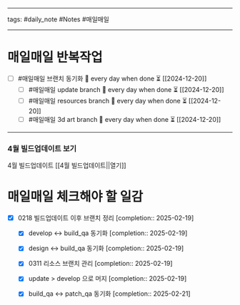 
--------

tags: #daily_note  #Notes #매일매일

---  
# 매일매일 반복작업 
- [ ] #매일매일 브랜치 동기화 🔁 every day when done ⏳ [[2024-12-20]] 
	- [ ] #매일매일 update branch  🔁 every day when done ⏳ [[2024-12-20]]
	- [ ] #매일매일 resources branch  🔁 every day when done ⏳ [[2024-12-20]]
	- [ ] #매일매일 3d art branch  🔁 every day when done ⏳ [[2024-12-20]]

--------

### 4월 빌드업데이트 보기
 4월 빌드업데이트 [[4월 빌드업데이트||열기]]



# 매일매일 체크해야 할 일감

- [x] 0218 빌드업데이트 이후 브랜치 정리  [completion:: 2025-02-19]
	- [x] develop <-> build_qa 동기화  [completion:: 2025-02-19]
	- [x] design <-> build_qa 동기화  [completion:: 2025-02-19]
	- [x] 0311 리소스 브랜치 관리  [completion:: 2025-02-19]
	- [x] update > develop 으로 머지  [completion:: 2025-02-19]
	- [x] build_qa <-> patch_qa 동기화  [completion:: 2025-02-21]





